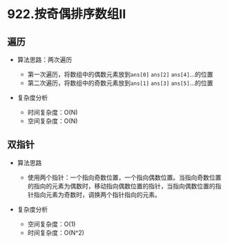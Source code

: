# 922.按奇偶排序数组II


## 遍历
* 算法思路：两次遍历
    * 第一次遍历，将数组中的偶数元素放到`ans[0]` `ans[2]` `ans[4]`...的位置
    * 第二次遍历，将数组中的奇数元素放到`ans[1]` `ans[3]` `ans[5]`...的位置


* 复杂度分析
    * 时间复杂度：O(N)
    * 空间复杂度：O(N)


## 双指针
* 算法思路
    * 使用两个指针：一个指向奇数位置，一个指向偶数位置。当指向奇数位置的指向的元素为偶数时，移动指向偶数位置的指针，当指向偶数位置的指针指向元素为奇数时，调换两个指针指向的元素。


* 复杂度分析
    * 空间复杂度：O(1)
    * 时间复杂度：O(N^2)
